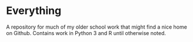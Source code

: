 # Everything

A repository for much of my older school work that might find a nice home on Github. Contains work in Python 3 and R until otherwise noted.
